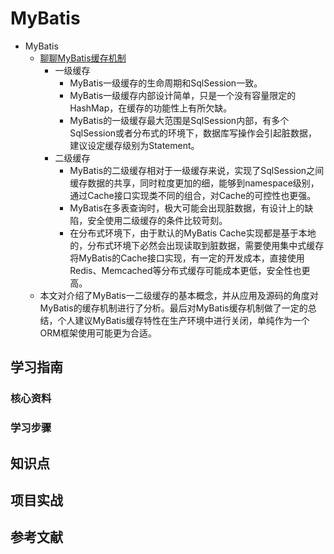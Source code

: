 # MyBatis

* MyBatis
  * [聊聊MyBatis缓存机制](https://tech.meituan.com/2018/01/19/mybatis-cache.html)
    * 一级缓存
      * MyBatis一级缓存的生命周期和SqlSession一致。
      * MyBatis一级缓存内部设计简单，只是一个没有容量限定的HashMap，在缓存的功能性上有所欠缺。
      * MyBatis的一级缓存最大范围是SqlSession内部，有多个SqlSession或者分布式的环境下，数据库写操作会引起脏数据，建议设定缓存级别为Statement。
    * 二级缓存
      * MyBatis的二级缓存相对于一级缓存来说，实现了SqlSession之间缓存数据的共享，同时粒度更加的细，能够到namespace级别，通过Cache接口实现类不同的组合，对Cache的可控性也更强。
      * MyBatis在多表查询时，极大可能会出现脏数据，有设计上的缺陷，安全使用二级缓存的条件比较苛刻。
      * 在分布式环境下，由于默认的MyBatis Cache实现都是基于本地的，分布式环境下必然会出现读取到脏数据，需要使用集中式缓存将MyBatis的Cache接口实现，有一定的开发成本，直接使用Redis、Memcached等分布式缓存可能成本更低，安全性也更高。
  * 本文对介绍了MyBatis一二级缓存的基本概念，并从应用及源码的角度对MyBatis的缓存机制进行了分析。最后对MyBatis缓存机制做了一定的总结，个人建议MyBatis缓存特性在生产环境中进行关闭，单纯作为一个ORM框架使用可能更为合适。

## 学习指南

### 核心资料

### 学习步骤

## 知识点

## 项目实战

## 参考文献
